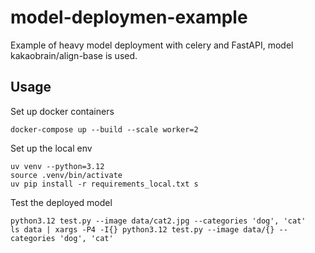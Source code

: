 # model-deploymen-example
Example of heavy model deployment with celery and FastAPI, model kakaobrain/align-base is used. 

## Usage

Set up docker containers
```
docker-compose up --build --scale worker=2
```

Set up the local env 
```shell
uv venv --python=3.12 
source .venv/bin/activate
uv pip install -r requirements_local.txt s
```

Test the deployed model
```shell
python3.12 test.py --image data/cat2.jpg --categories 'dog', 'cat'
ls data | xargs -P4 -I{} python3.12 test.py --image data/{} --categories 'dog', 'cat'
```